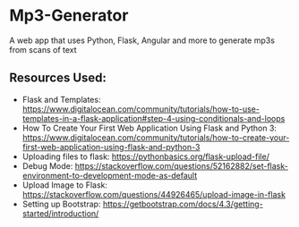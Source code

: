 # Mp3-Generator
A web app that uses Python, Flask, Angular and more to generate mp3s from scans of text

## Resources Used:
- Flask and Templates: https://www.digitalocean.com/community/tutorials/how-to-use-templates-in-a-flask-application#step-4-using-conditionals-and-loops
- How To Create Your First Web Application Using Flask and Python 3: https://www.digitalocean.com/community/tutorials/how-to-create-your-first-web-application-using-flask-and-python-3
- Uploading files to flask: https://pythonbasics.org/flask-upload-file/
- Debug Mode: https://stackoverflow.com/questions/52162882/set-flask-environment-to-development-mode-as-default
- Upload Image to Flask: https://stackoverflow.com/questions/44926465/upload-image-in-flask
- Setting up Bootstrap: https://getbootstrap.com/docs/4.3/getting-started/introduction/

 